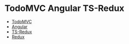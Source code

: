 # TodoMVC Angular TS-Redux

* [TodoMVC](todomvc)
* [Angular](https://angular.io)
* [TS-Redux](https://github.com/ngfk/ts-redux)
* [Redux](https://github.com/reactjs/redux)
